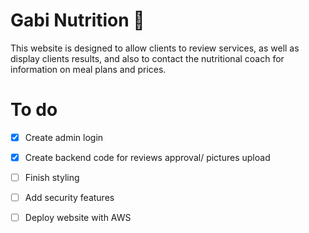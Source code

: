 # Gabi Nutrition 🥙
This website is designed to allow clients to review services, as well as display clients results, and also to contact the nutritional coach for information on meal plans and prices.


# To do 

- [x] Create admin login
- [x] Create backend code for reviews approval/ pictures upload 
- [ ] Finish styling
- [ ] Add security features 
- [ ] Deploy website with AWS




